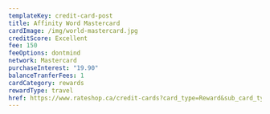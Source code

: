 ```yaml
---
templateKey: credit-card-post
title: Affinity Word Mastercard
cardImage: /img/world-mastercard.jpg
creditScore: Excellent
fee: 150
feeOptions: dontmind
network: Mastercard
purchaseInterest: "19.90"
balanceTranferFees: 1
cardCategory: rewards
rewardType: travel
href: https://www.rateshop.ca/credit-cards?card_type=Reward&sub_card_type=Travel&my_credit_score=700,-1&sort=purchaseInterestRate&order=ASC
---
```

